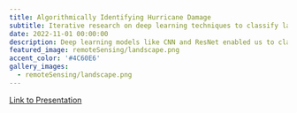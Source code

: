 ```yaml
---
title: Algorithmically Identifying Hurricane Damage 
subtitle: Iterative research on deep learning techniques to classify large sets of remote sensing images.
date: 2022-11-01 00:00:00
description: Deep learning models like CNN and ResNet enabled us to classify a dataset of aerial photos of hurricane damage with high accuracy. 
featured_image: remoteSensing/landscape.png
accent_color: '#4C60E6'
gallery_images:
  - remoteSensing/landscape.png
---
```


[Link to Presentation](https://bennkeel.github.io/documents/RemoteSensingFinal_KeelRummlerTanabe.pdf)


